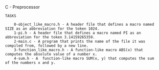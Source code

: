 C - Preprocessor

	TASKS

		0-object_like_macro.h - A header file that defines a macro named SIZE as an abbreviation for the token 1024.
		1-pi.h - A header file that defines a macro named PI as an abbreviation for the token 3.14159265359.
		2-main.c - A program that prints the name of the file it was compiled from, followed by a new line.
		3-function_like_macro.h - A function-like macro ABS(x) that computes the absolute value of a number x.
		4-sum.h - A  function-like macro SUM(x, y) that computes the sum of the numbers x and y.
